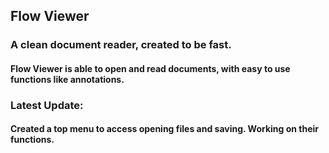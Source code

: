 ## Flow Viewer

### A clean document reader, created to be fast. 

#### Flow Viewer is able to open and read documents, with easy to use functions like annotations.

### Latest Update:

#### Created a top menu to access opening files and saving. Working on their functions.